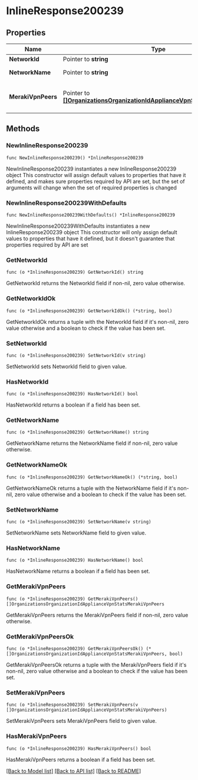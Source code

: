 # InlineResponse200239

## Properties

Name | Type | Description | Notes
------------ | ------------- | ------------- | -------------
**NetworkId** | Pointer to **string** | Network ID | [optional] 
**NetworkName** | Pointer to **string** | Network name | [optional] 
**MerakiVpnPeers** | Pointer to [**[]OrganizationsOrganizationIdApplianceVpnStatsMerakiVpnPeers**](OrganizationsOrganizationIdApplianceVpnStatsMerakiVpnPeers.md) | List of VPN peers with their summaries | [optional] 

## Methods

### NewInlineResponse200239

`func NewInlineResponse200239() *InlineResponse200239`

NewInlineResponse200239 instantiates a new InlineResponse200239 object
This constructor will assign default values to properties that have it defined,
and makes sure properties required by API are set, but the set of arguments
will change when the set of required properties is changed

### NewInlineResponse200239WithDefaults

`func NewInlineResponse200239WithDefaults() *InlineResponse200239`

NewInlineResponse200239WithDefaults instantiates a new InlineResponse200239 object
This constructor will only assign default values to properties that have it defined,
but it doesn't guarantee that properties required by API are set

### GetNetworkId

`func (o *InlineResponse200239) GetNetworkId() string`

GetNetworkId returns the NetworkId field if non-nil, zero value otherwise.

### GetNetworkIdOk

`func (o *InlineResponse200239) GetNetworkIdOk() (*string, bool)`

GetNetworkIdOk returns a tuple with the NetworkId field if it's non-nil, zero value otherwise
and a boolean to check if the value has been set.

### SetNetworkId

`func (o *InlineResponse200239) SetNetworkId(v string)`

SetNetworkId sets NetworkId field to given value.

### HasNetworkId

`func (o *InlineResponse200239) HasNetworkId() bool`

HasNetworkId returns a boolean if a field has been set.

### GetNetworkName

`func (o *InlineResponse200239) GetNetworkName() string`

GetNetworkName returns the NetworkName field if non-nil, zero value otherwise.

### GetNetworkNameOk

`func (o *InlineResponse200239) GetNetworkNameOk() (*string, bool)`

GetNetworkNameOk returns a tuple with the NetworkName field if it's non-nil, zero value otherwise
and a boolean to check if the value has been set.

### SetNetworkName

`func (o *InlineResponse200239) SetNetworkName(v string)`

SetNetworkName sets NetworkName field to given value.

### HasNetworkName

`func (o *InlineResponse200239) HasNetworkName() bool`

HasNetworkName returns a boolean if a field has been set.

### GetMerakiVpnPeers

`func (o *InlineResponse200239) GetMerakiVpnPeers() []OrganizationsOrganizationIdApplianceVpnStatsMerakiVpnPeers`

GetMerakiVpnPeers returns the MerakiVpnPeers field if non-nil, zero value otherwise.

### GetMerakiVpnPeersOk

`func (o *InlineResponse200239) GetMerakiVpnPeersOk() (*[]OrganizationsOrganizationIdApplianceVpnStatsMerakiVpnPeers, bool)`

GetMerakiVpnPeersOk returns a tuple with the MerakiVpnPeers field if it's non-nil, zero value otherwise
and a boolean to check if the value has been set.

### SetMerakiVpnPeers

`func (o *InlineResponse200239) SetMerakiVpnPeers(v []OrganizationsOrganizationIdApplianceVpnStatsMerakiVpnPeers)`

SetMerakiVpnPeers sets MerakiVpnPeers field to given value.

### HasMerakiVpnPeers

`func (o *InlineResponse200239) HasMerakiVpnPeers() bool`

HasMerakiVpnPeers returns a boolean if a field has been set.


[[Back to Model list]](../README.md#documentation-for-models) [[Back to API list]](../README.md#documentation-for-api-endpoints) [[Back to README]](../README.md)


